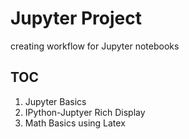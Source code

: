 # Jupyter Project

creating workflow for Jupyter notebooks

## TOC


1. Jupyter Basics
2. IPython-Juptyer Rich Display
3. Math Basics using Latex



